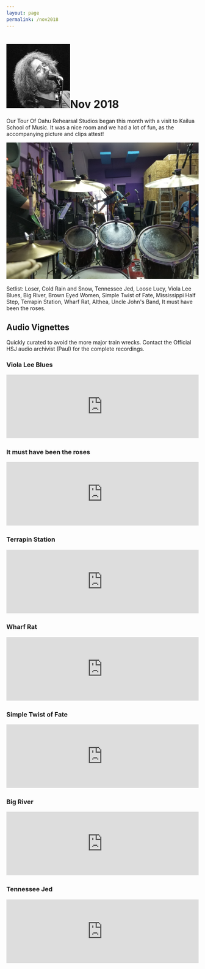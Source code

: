 ```yaml
---
layout: page
permalink: /nov2018
---
```

<h1><img class="ui avatar image" src="/images/jerryavatar.jpg">Nov 2018</h1>

Our Tour Of Oahu Rehearsal Studios began this month with a visit to Kailua School of Music. It was a nice room and we had a lot of fun, as the accompanying picture and clips attest!

<img class="ui centered fluid image" src="/images/kailua-school-of-music-nov-jam.jpg">

Setlist: Loser, Cold Rain and Snow, Tennessee Jed, Loose Lucy, Viola Lee Blues, Big River, Brown Eyed Women, Simple Twist of Fate, Mississippi Half Step, Terrapin Station, Wharf Rat, Althea, Uncle John's Band, It must have been the roses.

## Audio Vignettes

Quickly curated to avoid the more major train wrecks. Contact the Official HSJ audio archivist (Paul) for the complete recordings.

### Viola Lee Blues

<iframe width="100%" height="166" scrolling="no" frameborder="no" allow="autoplay" src="https://w.soundcloud.com/player/?url=https%3A//api.soundcloud.com/tracks/559296372&color=%23ff5500&auto_play=false&hide_related=false&show_comments=true&show_user=true&show_reposts=false&show_teaser=true"></iframe>

### It must have been the roses

<iframe width="100%" height="166" scrolling="no" frameborder="no" allow="autoplay" src="https://w.soundcloud.com/player/?url=https%3A//api.soundcloud.com/tracks/559295877&color=%23ff5500&auto_play=false&hide_related=false&show_comments=true&show_user=true&show_reposts=false&show_teaser=true"></iframe>

### Terrapin Station

<iframe width="100%" height="166" scrolling="no" frameborder="no" allow="autoplay" src="https://w.soundcloud.com/player/?url=https%3A//api.soundcloud.com/tracks/559803666&color=%23ff5500&auto_play=false&hide_related=false&show_comments=true&show_user=true&show_reposts=false&show_teaser=true"></iframe>

### Wharf Rat

<iframe width="100%" height="166" scrolling="no" frameborder="no" allow="autoplay" src="https://w.soundcloud.com/player/?url=https%3A//api.soundcloud.com/tracks/559296021&color=%23ff5500&auto_play=false&hide_related=false&show_comments=true&show_user=true&show_reposts=false&show_teaser=true"></iframe>

### Simple Twist of Fate

<iframe width="100%" height="166" scrolling="no" frameborder="no" allow="autoplay" src="https://w.soundcloud.com/player/?url=https%3A//api.soundcloud.com/tracks/559296138&color=%23ff5500&auto_play=false&hide_related=false&show_comments=true&show_user=true&show_reposts=false&show_teaser=true"></iframe>

### Big River

<iframe width="100%" height="166" scrolling="no" frameborder="no" allow="autoplay" src="https://w.soundcloud.com/player/?url=https%3A//api.soundcloud.com/tracks/559296249&color=%23ff5500&auto_play=false&hide_related=false&show_comments=true&show_user=true&show_reposts=false&show_teaser=true"></iframe>

### Tennessee Jed

<iframe width="100%" height="166" scrolling="no" frameborder="no" allow="autoplay" src="https://w.soundcloud.com/player/?url=https%3A//api.soundcloud.com/tracks/559296522&color=%23ff5500&auto_play=false&hide_related=false&show_comments=true&show_user=true&show_reposts=false&show_teaser=true"></iframe>








